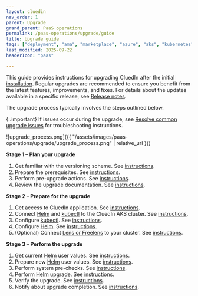 ```yaml
---
layout: cluedin
nav_order: 1
parent: Upgrade
grand_parent: PaaS operations
permalink: /paas-operations/upgrade/guide
title: Upgrade guide
tags: ["deployment", "ama", "marketplace", "azure", "aks", "kubernetes", "upgrade"]
last_modified: 2025-09-22
headerIcon: "paas"

---
```


This guide provides instructions for upgrading CluedIn after the initial [installation](/deployment). Regular upgrades are recommended to ensure you benefit from the latest features, improvements, and fixes. For details about the updates available in a specific release, see [Release notes](/release-notes).

The upgrade process typically involves the steps outlined below.

{:.important}
If issues occur during the upgrade, see [Resolve common upgrade issues](/paas-operations/upgrade/guide/resolve-common-upgrade-issues) for troubleshooting instructions.

![upgrade_process.png]({{ "/assets/images/paas-operations/upgrade/upgrade_process.png" | relative_url }})

**Stage 1 – Plan your upgrade**
1. Get familiar with the versioning scheme. See [instructions](/paas-operations/upgrade/guide/plan-the-upgrade#get-familiar-with-the-versioning-scheme).
1. Prepare the prerequisites. See [instructions](/paas-operations/upgrade/guide/plan-the-upgrade#prepare-the-prerequisites ).
1. Perform pre-upgrade actions. See [instructions](/paas-operations/upgrade/guide/plan-the-upgrade#perform-pre-upgrade-actions).
1. Review the upgrade documentation. See [instructions](/paas-operations/upgrade/guide/plan-the-upgrade#review-the-upgrade-documentation).

**Stage 2 – Prepare for the upgrade**
1. Get access to CluedIn application. See [instructions](/paas-operations/upgrade/guide/prepare-for-the-upgrade#get-access-to-cluedin-application).
1. Connect [Helm](/paas-operations/upgrade/guide/plan-the-upgrade#helm) and [kubectl](/paas-operations/upgrade/guide/plan-the-upgrade#kubectl) to the CluedIn AKS cluster. See [instructions](/paas-operations/upgrade/guide/prepare-for-the-upgrade#connect-helm-and-kubectl-to-the-cluedin-aks-cluster).
1. Configure [kubectl](/paas-operations/upgrade/guide/plan-the-upgrade#kubectl). See [instructions](/paas-operations/upgrade/guide/prepare-for-the-upgrade#configure-kubectl).
1. Configure [Helm](/paas-operations/upgrade/guide/plan-the-upgrade#helm). See [instructions](/paas-operations/upgrade/guide/prepare-for-the-upgrade#configure-helm).
1. (Optional) Connect [Lens or Freelens](/paas-operations/upgrade/guide/plan-the-upgrade#lens-or-freelens) to your cluster. See [instructions](/paas-operations/upgrade/guide/prepare-for-the-upgrade#connect-lens-to-your-cluedin-cluster).

**Stage 3 – Perform the upgrade**
1. Get current [Helm](/paas-operations/upgrade/guide/plan-the-upgrade#helm) user values. See [instructions](/paas-operations/upgrade/guide/perform-the-upgrade#get-current-helm-user-values).
1. Prepare new [Helm](/paas-operations/upgrade/guide/plan-the-upgrade#helm) user values. See [instructions](/paas-operations/upgrade/guide/perform-the-upgrade#prepare-new-helm-user-values).
1. Perform system pre-checks. See [instructions](/paas-operations/upgrade/guide/perform-the-upgrade#perform-system-pre-checks).
1. Perform [Helm](/paas-operations/upgrade/guide/plan-the-upgrade#helm) upgrade. See [instructions](/paas-operations/upgrade/guide/perform-the-upgrade#perform-helm-upgrade).
1. Verify the upgrade. See [instructions](/paas-operations/upgrade/guide/perform-the-upgrade#verify-the-upgrade).
1. Notify about upgrade completion. See [instructions](/paas-operations/upgrade/guide/perform-the-upgrade#notify-about-upgrade-completion).


